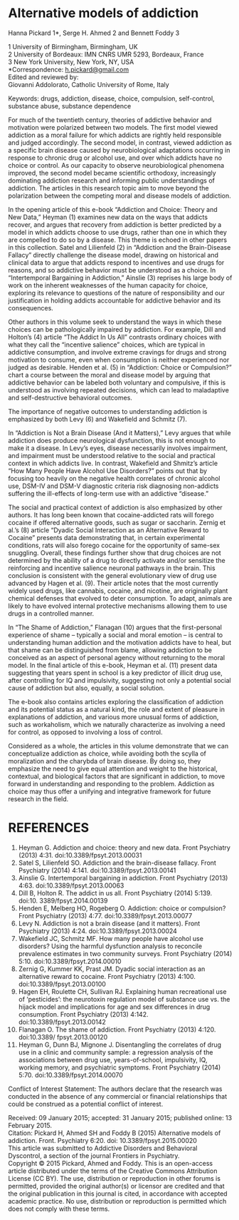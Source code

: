 # Alternative models of addiction

Hanna Pickard 1\*, Serge H. Ahmed 2 and Bennett Foddy 3

1 University of Birmingham, Birmingham, UK   
2 University of Bordeaux: IMN CNRS UMR 5293, Bordeaux, France   
3 New York University, New York, NY, USA   
\*Correspondence: h.pickard@gmail.com   
Edited and reviewed by:   
Giovanni Addolorato, Catholic University of Rome, Italy

Keywords: drugs, addiction, disease, choice, compulsion, self-control, substance abuse, substance dependence

For much of the twentieth century, theories of addictive behavior and motivation were polarized between two models. The first model viewed addiction as a moral failure for which addicts are rightly held responsible and judged accordingly. The second model, in contrast, viewed addiction as a specific brain disease caused by neurobiological adaptations occurring in response to chronic drug or alcohol use, and over which addicts have no choice or control. As our capacity to observe neurobiological phenomena improved, the second model became scientific orthodoxy, increasingly dominating addiction research and informing public understandings of addiction. The articles in this research topic aim to move beyond the polarization between the competing moral and disease models of addiction.

In the opening article of this e-book “Addiction and Choice: Theory and New Data,” Heyman (1) examines new data on the ways that addicts recover, and argues that recovery from addiction is better predicted by a model in which addicts choose to use drugs, rather than one in which they are compelled to do so by a disease. This theme is echoed in other papers in this collection. Satel and Lilienfeld (2) in “Addiction and the Brain-Disease Fallacy” directly challenge the disease model, drawing on historical and clinical data to argue that addicts respond to incentives and use drugs for reasons, and so addictive behavior must be understood as a choice. In “Intertemporal Bargaining in Addiction,” Ainslie (3) reprises his large body of work on the inherent weaknesses of the human capacity for choice, exploring its relevance to questions of the nature of responsibility and our justification in holding addicts accountable for addictive behavior and its consequences.

Other authors in this volume seek to understand the ways in which these choices can be pathologically impaired by addiction. For example, Dill and Holton’s (4) article “The Addict In Us All” contrasts ordinary choices with what they call the “incentive salience” choices, which are typical in addictive consumption, and involve extreme cravings for drugs and strong motivation to consume, even when consumption is neither experienced nor judged as desirable. Henden et al. (5) in “Addiction: Choice or Compulsion?” chart a course between the moral and disease model by arguing that addictive behavior can be labeled both voluntary and compulsive, if this is understood as involving repeated decisions, which can lead to maladaptive and self-destructive behavioral outcomes.

The importance of negative outcomes to understanding addiction is emphasized by both Levy (6) and Wakefield and Schmitz (7).

In “Addiction is Not a Brain Disease (And it Matters),” Levy argues that while addiction does produce neurological dysfunction, this is not enough to make it a disease. In Levy’s eyes, disease necessarily involves impairment, and impairment must be understood relative to the social and practical context in which addicts live. In contrast, Wakefield and Shmitz’s article “How Many People Have Alcohol Use Disorders?” points out that by focusing too heavily on the negative health correlates of chronic alcohol use, DSM-IV and DSM-V diagnostic criteria risk diagnosing non-addicts suffering the ill-effects of long-term use with an addictive “disease.”

The social and practical context of addiction is also emphasized by other authors. It has long been known that cocaine-addicted rats will forego cocaine if offered alternative goods, such as sugar or saccharin. Zernig et al.’s (8) article “Dyadic Social Interaction as an Alternative Reward to Cocaine” presents data demonstrating that, in certain experimental conditions, rats will also forego cocaine for the opportunity of same-sex snuggling. Overall, these findings further show that drug choices are not determined by the ability of a drug to directly activate and/or sensitize the reinforcing and incentive salience neuronal pathways in the brain. This conclusion is consistent with the general evolutionary view of drug use advanced by Hagen et al. (9). Their article notes that the most currently widely used drugs, like cannabis, cocaine, and nicotine, are originally plant chemical defenses that evolved to deter consumption. To adapt, animals are likely to have evolved internal protective mechanisms allowing them to use drugs in a controlled manner.

In “The Shame of Addiction,” Flanagan (10) argues that the first-personal experience of shame – typically a social and moral emotion – is central to understanding human addiction and the motivation addicts have to heal, but that shame can be distinguished from blame, allowing addiction to be conceived as an aspect of personal agency without returning to the moral model. In the final article of this e-book, Heyman et al. (11) present data suggesting that years spent in school is a key predictor of illicit drug use, after controlling for IQ and impulsivity, suggesting not only a potential social cause of addiction but also, equally, a social solution.

The e-book also contains articles exploring the classification of addiction and its potential status as a natural kind, the role and extent of pleasure in explanations of addiction, and various more unusual forms of addiction, such as workaholism, which we naturally characterize as involving a need for control, as opposed to involving a loss of control.

Considered as a whole, the articles in this volume demonstrate that we can conceptualize addiction as choice, while avoiding both the scylla of moralization and the charybda of brain disease. By doing so, they emphasize the need to give equal attention and weight to the historical, contextual, and biological factors that are significant in addiction, to move forward in understanding and responding to the problem. Addiction as choice may thus offer a unifying and integrative framework for future research in the field.

# REFERENCES

1. Heyman G. Addiction and choice: theory and new data. Front Psychiatry (2013) 4:31. doi:10.3389/fpsyt.2013.00031   
2. Satel S, Lilienfeld SO. Addiction and the brain-disease fallacy. Front Psychiatry (2014) 4:141. doi:10.3389/fpsyt.2013.00141   
3. Ainslie G. Intertemporal bargaining in addiction. Front Psychiatry (2013) 4:63. doi:10.3389/fpsyt.2013.00063   
4. Dill B, Holton R. The addict in us all. Front Psychiatry (2014) 5:139. doi:10. 3389/fpsyt.2014.00139   
5. Henden E, Melberg HO, Rogeberg O. Addiction: choice or compulsion? Front Psychiatry (2013) 4:77. doi:10.3389/fpsyt.2013.00077   
6. Levy N. Addiction is not a brain disease (and it matters). Front Psychiatry (2013) 4:24. doi:10.3389/fpsyt.2013.00024   
7. Wakefield JC, Schmitz MF. How many people have alcohol use disorders? Using the harmful dysfunction analysis to reconcile prevalence estimates in two community surveys. Front Psychiatry (2014) 5:10. doi:10.3389/fpsyt.2014.00010   
8. Zernig G, Kummer KK, Prast JM. Dyadic social interaction as an alternative reward to cocaine. Front Psychiatry (2013) 4:100. doi:10.3389/fpsyt.2013.00100   
9. Hagen EH, Roulette CH, Sullivan RJ. Explaining human recreational use of ‘pesticides’: the neurotoxin regulation model of substance use vs. the hijack model and implications for age and sex differences in drug consumption. Front Psychiatry (2013) 4:142. doi:10.3389/fpsyt.2013.00142   
10. Flanagan O. The shame of addiction. Front Psychiatry (2013) 4:120. doi:10.3389/ fpsyt.2013.00120   
11. Heyman G, Dunn BJ, Mignone J. Disentangling the correlates of drug use in a clinic and community sample: a regression analysis of the associations between drug use, years-of-school, impulsivity, IQ, working memory, and psychiatric symptoms. Front Psychiatry (2014) 5:70. doi:10.3389/fpsyt.2014.00070

Conflict of Interest Statement: The authors declare that the research was conducted in the absence of any commercial or financial relationships that could be construed as a potential conflict of interest.

Received: 09 January 2015; accepted: 31 January 2015; published online: 13 February 2015.   
Citation: Pickard H, Ahmed SH and Foddy B (2015) Alternative models of addiction. Front. Psychiatry 6:20. doi: 10.3389/fpsyt.2015.00020   
This article was submitted to Addictive Disorders and Behavioral Dyscontrol, a section of the journal Frontiers in Psychiatry.   
Copyright © 2015 Pickard, Ahmed and Foddy. This is an open-access article distributed under the terms of the Creative Commons Attribution License (CC BY). The use, distribution or reproduction in other forums is permitted, provided the original author(s) or licensor are credited and that the original publication in this journal is cited, in accordance with accepted academic practice. No use, distribution or reproduction is permitted which does not comply with these terms.
